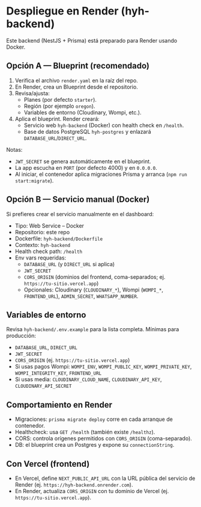 # Despliegue en Render (hyh-backend)

Este backend (NestJS + Prisma) está preparado para Render usando Docker.

## Opción A — Blueprint (recomendado)

1) Verifica el archivo `render.yaml` en la raíz del repo.
2) En Render, crea un Blueprint desde el repositorio.
3) Revisa/ajusta:
   - Planes (por defecto `starter`).
   - Región (por ejemplo `oregon`).
   - Variables de entorno (Cloudinary, Wompi, etc.).
4) Aplica el blueprint. Render creará:
   - Servicio web `hyh-backend` (Docker) con health check en `/health`.
   - Base de datos PostgreSQL `hyh-postgres` y enlazará `DATABASE_URL`/`DIRECT_URL`.

Notas:
- `JWT_SECRET` se genera automáticamente en el blueprint.
- La app escucha en `PORT` (por defecto 4000) y en `0.0.0.0`.
- Al iniciar, el contenedor aplica migraciones Prisma y arranca (`npm run start:migrate`).

## Opción B — Servicio manual (Docker)

Si prefieres crear el servicio manualmente en el dashboard:

- Tipo: Web Service – Docker
- Repositorio: este repo
- Dockerfile: `hyh-backend/Dockerfile`
- Contexto: `hyh-backend`
- Health check path: `/health`
- Env vars requeridas:
  - `DATABASE_URL` (y `DIRECT_URL` si aplica)
  - `JWT_SECRET`
  - `CORS_ORIGIN` (dominios del frontend, coma-separados; ej. `https://tu-sitio.vercel.app`)
  - Opcionales: Cloudinary (`CLOUDINARY_*`), Wompi (`WOMPI_*`, `FRONTEND_URL`), `ADMIN_SECRET`, `WHATSAPP_NUMBER`.

## Variables de entorno

Revisa `hyh-backend/.env.example` para la lista completa. Mínimas para producción:

- `DATABASE_URL`, `DIRECT_URL`
- `JWT_SECRET`
- `CORS_ORIGIN` (ej. `https://tu-sitio.vercel.app`)
- Si usas pagos Wompi: `WOMPI_ENV`, `WOMPI_PUBLIC_KEY`, `WOMPI_PRIVATE_KEY`, `WOMPI_INTEGRITY_KEY`, `FRONTEND_URL`
- Si usas media: `CLOUDINARY_CLOUD_NAME`, `CLOUDINARY_API_KEY`, `CLOUDINARY_API_SECRET`

## Comportamiento en Render

- Migraciones: `prisma migrate deploy` corre en cada arranque de contenedor.
- Healthcheck: usa `GET /health` (también existe `/healthz`).
- CORS: controla orígenes permitidos con `CORS_ORIGIN` (coma-separado).
- DB: el blueprint crea un Postgres y expone su `connectionString`.

## Con Vercel (frontend)

- En Vercel, define `NEXT_PUBLIC_API_URL` con la URL pública del servicio de Render (ej. `https://hyh-backend.onrender.com`).
- En Render, actualiza `CORS_ORIGIN` con tu dominio de Vercel (ej. `https://tu-sitio.vercel.app`).


